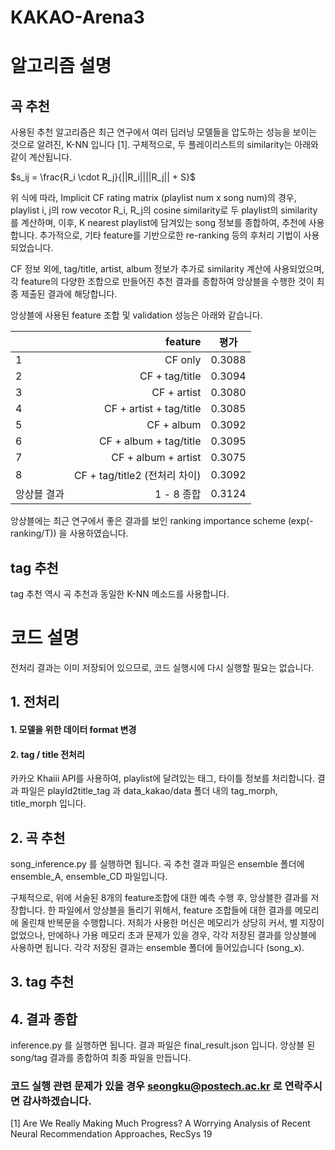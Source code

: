 # KAKAO-Arena3

# 알고리즘 설명
## 곡 추천
사용된 추천 알고리즘은 최근 연구에서 여러 딥러닝 모델들을 압도하는 성능을 보이는 것으로 알려진, K-NN 입니다 [1].
구체적으로, 두 플레이리스트의 similarity는 아래와 같이 계산됩니다.

$s_ij = \frac{R_i \cdot R_j}{||R_i||||R_j|| + S}$

위 식에 따라, Implicit CF rating matrix (playlist num x song num)의 경우, playlist i, j의 row vecotor R_i, R_j의 cosine similarity로 두 playlist의 similarity를 계산하며,
이후, K nearest playlist에 담겨있는 song 정보를 종합하여, 추천에 사용합니다.
추가적으로, 기타 feature를 기반으로한 re-ranking 등의 후처리 기법이 사용되었습니다.

CF 정보 외에, tag/title, artist, album 정보가 추가로 similarity 계산에 사용되었으며,
각 feature의 다양한 조합으로 만들어진 추천 결과를 종합하여 앙상블을 수행한 것이 최종 제출된 결과에 해당합니다.

앙상블에 사용된 feature 조합 및 validation 성능은 아래와 같습니다.


|                  | feature                        | 평가              |  
|:--- | ---: | :---: |  
| 1             | CF only            | 0.3088 |  
| 2           | CF + tag/title            | 0.3094 |
| 3           | CF + artist            | 0.3080 |
| 4           | CF + artist + tag/title           | 0.3085 |
| 5           | CF + album          | 0.3092 |
| 6           | CF + album + tag/title         | 0.3095 |
| 7           | CF + album + artist         | 0.3075 |
| 8           | CF + tag/title2 (전처리 차이)         | 0.3092 |
| 앙상블 결과           | 1 - 8 종합        | 0.3124 |

앙상블에는 최근 연구에서 좋은 결과를 보인 ranking importance scheme (exp(-ranking/T)) 을 사용하였습니다.

## tag 추천
tag 추천 역시 곡 추천과 동일한 K-NN 메소드를 사용합니다.

# 코드 설명
전처리 결과는 이미 저장되어 있으므로, 코드 실행시에 다시 실행할 필요는 없습니다.  

## 1. 전처리
#### 1. 모델을 위한 데이터 format 변경

#### 2. tag / title 전처리
카카오 Khaiii API를 사용하여, playlist에 달려있는 태그, 타이틀 정보를 처리합니다. 결과 파일은 playId2title_tag 과 data_kakao/data 폴더 내의 tag_morph, title_morph 입니다.

## 2. 곡 추천
song_inference.py 를 실행하면 됩니다. 곡 추천 결과 파일은 ensemble 폴더에 ensemble_A, ensemble_CD 파일입니다.

구체적으로, 위에 서술된 8개의 feature조합에 대한 예측 수행 후, 앙상블한 결과를 저장합니다.
한 파일에서 앙상블을 돌리기 위해서, feature 조합들에 대한 결과를 메모리에 올린채 반복문을 수행합니다.
저희가 사용한 머신은 메모리가 상당히 커서, 별 지장이 없었으나, 만에하나 가용 메모리 초과 문제가 있을 경우, 각각 저장된 결과를 앙상블에 사용하면 됩니다.
각각 저장된 결과는 ensemble 폴더에 들어있습니다 (song_x).

## 3. tag 추천


## 4. 결과 종합
inference.py 를 실행하면 됩니다. 결과 파일은 final_result.json 입니다.
앙상블 된 song/tag 결과를 종합하여 최종 파일을 만듭니다.


### 코드 실행 관련 문제가 있을 경우 seongku@postech.ac.kr 로 연락주시면 감사하겠습니다.

[1] Are We Really Making Much Progress? A Worrying Analysis of Recent Neural Recommendation Approaches, RecSys 19
